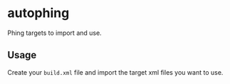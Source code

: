autophing
=========

Phing targets to import and use.

## Usage ##
Create your `build.xml` file and import the target xml files you want to use.
